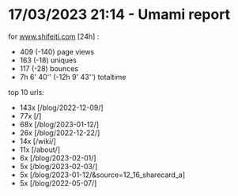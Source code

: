 # 17/03/2023 21:14 - Umami report
for www.shifeiti.com [24h] :

 - 409 (-140) page views
 - 163 (-18) uniques
 - 117 (-28) bounces
 - 7h 6' 40'' (-12h 9' 43'') totaltime


top 10 urls:
 - 143x [/blog/2022-12-09/]
 - 77x [/]
 - 68x [/blog/2023-01-12/]
 - 26x [/blog/2022-12-22/]
 - 14x [/wiki/]
 - 11x [/about/]
 - 6x [/blog/2023-02-01/]
 - 5x [/blog/2023-02-03/]
 - 5x [/blog/2023-01-12/&source=12_16_sharecard_a]
 - 5x [/blog/2022-05-07/]


